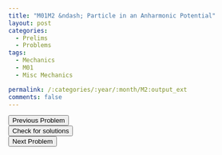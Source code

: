 ```yaml
---
title: "M01M2 &ndash; Particle in an Anharmonic Potential"
layout: post
categories:
  - Prelims
  - Problems
tags:
  - Mechanics
  - M01
  - Misc Mechanics

permalink: /:categories/:year/:month/M2:output_ext
comments: false
---
```

<object data="2001M2M.pdf" type="application/pdf" width="100%" height="500"></object>

<div class='navbar'>
	<div float='left'><button onclick="window.location='M1.html'" >Previous Problem</button></div>
	<div float='center'><button onclick="window.location='https://princetonprelim.com/prelim/7/'">Check for solutions</button></div>
	<div float='right'><button onclick="window.location='M3.html'" > Next Problem</button></div>
</div>

